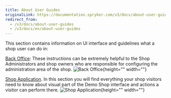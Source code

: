 ```yaml
---
title: About User Guides
originalLink: https://documentation.spryker.com/v3/docs/about-user-guides
redirect_from:
  - /v3/docs/about-user-guides
  - /v3/docs/en/about-user-guides
---
```


This section contains information on UI interface and guidelines what a shop user can do in:

[Back Office](https://documentation.spryker.com/v3/docs/en/about-the-administration-interface-guide): These instructions can be extremely helpful to the Shop Administrators and shop owners who are responsible for configuring the administration area of the shop.
![Back Office](https://spryker.s3.eu-central-1.amazonaws.com/docs/User+Guides/admin-interface.png){height="" width=""}

[Shop Application](/docs/scos/dev/user-guides/201907.0/shop-user-guide/about-shop-user). In this section you will find everything your shop visitors need to know about visual part of the Demo Shop interface and actions a visitor can perform there.
![Shop Application](https://spryker.s3.eu-central-1.amazonaws.com/docs/User+Guides/shop-application.png){height="" width=""}
